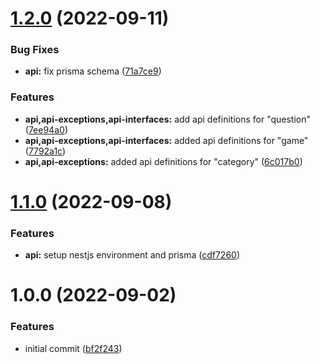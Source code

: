 # [1.2.0](https://github.com/MHarmony/triverr/compare/v1.1.0...v1.2.0) (2022-09-11)


### Bug Fixes

* **api:** fix prisma schema ([71a7ce9](https://github.com/MHarmony/triverr/commit/71a7ce995f73a4773e6988674842b9294b5331e3))


### Features

* **api,api-exceptions,api-interfaces:** add api definitions for "question" ([7ee94a0](https://github.com/MHarmony/triverr/commit/7ee94a054c5f9220f51fed5d92bbb2527a8da342))
* **api,api-exceptions,api-interfaces:** added api definitions for "game" ([7792a1c](https://github.com/MHarmony/triverr/commit/7792a1cf87a0130126550800d33afdcc6c9167f6))
* **api,api-exceptions:** added api definitions for "category" ([6c017b0](https://github.com/MHarmony/triverr/commit/6c017b06511a04d93edb06b55505b049cf380de0))

# [1.1.0](https://github.com/MHarmony/triverr/compare/v1.0.0...v1.1.0) (2022-09-08)


### Features

* **api:** setup nestjs environment and prisma ([cdf7260](https://github.com/MHarmony/triverr/commit/cdf726048867d09b94cb0f047c48be0ed6899146))

# 1.0.0 (2022-09-02)

### Features

- initial commit ([bf2f243](https://github.com/MHarmony/triverr/commit/bf2f24393447beb3cf60325d59d5f8d02de679af))
